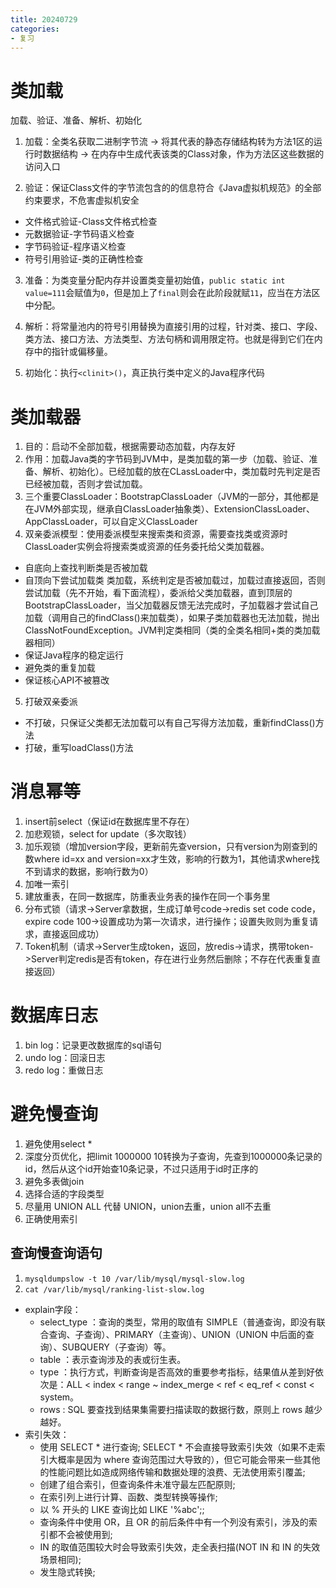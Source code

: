 ```yaml
---
title: 20240729
categories: 
- 复习
---
```

# 类加载
加载、验证、准备、解析、初始化
1. 加载：全类名获取二进制字节流 -> 将其代表的静态存储结构转为方法1区的运行时数据结构 -> 在内存中生成代表该类的Class对象，作为方法区这些数据的访问入口

2. 验证：保证Class文件的字节流包含的的信息符合《Java虚拟机规范》的全部约束要求，不危害虚拟机安全
  - 文件格式验证-Class文件格式检查
  - 元数据验证-字节码语义检查
  - 字节码验证-程序语义检查
  - 符号引用验证-类的正确性检查

3. 准备：为类变量分配内存并设置类变量初始值，`public static int value=111`会赋值为`0`，但是加上了`final`则会在此阶段就赋`11`，应当在方法区中分配。

4. 解析：将常量池内的符号引用替换为直接引用的过程，针对类、接口、字段、类方法、接口方法、方法类型、方法句柄和调用限定符。也就是得到它们在内存中的指针或偏移量。

5. 初始化：执行`<clinit>()`，真正执行类中定义的Java程序代码



# 类加载器
1. 目的：启动不全部加载，根据需要动态加载，内存友好
2. 作用：加载Java类的字节码到JVM中，是类加载的第一步（加载、验证、准备、解析、初始化）。已经加载的放在CLassLoader中，类加载时先判定是否已经被加载，否则才尝试加载。
3. 三个重要ClassLoader：BootstrapClassLoader（JVM的一部分，其他都是在JVM外部实现，继承自ClassLoader抽象类）、ExtensionClassLoader、AppClassLoader，可以自定义ClassLoader
4. 双亲委派模型：使用委派模型来搜索类和资源，需要查找类或资源时ClassLoader实例会将搜索类或资源的任务委托给父类加载器。
 - 自底向上查找判断类是否被加载
 - 自顶向下尝试加载类
类加载，系统判定是否被加载过，加载过直接返回，否则尝试加载（先不开始，看下面流程），委派给父类加载器，直到顶层的BootstrapClassLoader，当父加载器反馈无法完成时，子加载器才尝试自己加载（调用自己的findClass()来加载类），如果子类加载器也无法加载，抛出ClassNotFoundException。JVM判定类相同（类的全类名相同+类的类加载器相同）
  - 保证Java程序的稳定运行
  - 避免类的重复加载
  - 保证核心API不被篡改
5. 打破双亲委派
  - 不打破，只保证父类都无法加载可以有自己写得方法加载，重新findClass()方法
  - 打破，重写loadClass()方法


# 消息幂等
1. insert前select（保证id在数据库里不存在）
2. 加悲观锁，select for update（多次取钱）
3. 加乐观锁（增加version字段，更新前先查version，只有version为刚查到的数where id=xx and version=xx才生效，影响的行数为1，其他请求where找不到请求的数据，影响行数为0）
4. 加唯一索引
5. 建放重表，在同一数据库，防重表业务表的操作在同一个事务里
6. 分布式锁（请求->Server拿数据，生成订单号code->redis set code code， expire code 100->设置成功为第一次请求，进行操作；设置失败则为重复请求，直接返回成功）
7. Token机制（请求->Server生成token，返回，放redis->请求，携带token->Server判定redis是否有token，存在进行业务然后删除；不存在代表重复直接返回）

# 数据库日志
1. bin log：记录更改数据库的sql语句
2. undo log：回滚日志
3. redo log：重做日志

# 避免慢查询
1. 避免使用select *
2. 深度分页优化，把limit 1000000 10转换为子查询，先查到1000000条记录的id，然后从这个id开始查10条记录，不过只适用于id时正序的
3. 避免多表做join
4. 选择合适的字段类型
5. 尽量用 UNION ALL 代替 UNION，union去重，union all不去重
6. 正确使用索引

## 查询慢查询语句
1. `mysqldumpslow -t 10 /var/lib/mysql/mysql-slow.log`
2. `cat /var/lib/mysql/ranking-list-slow.log`

+ explain字段：
  - select_type ：查询的类型，常用的取值有 SIMPLE（普通查询，即没有联合查询、子查询）、PRIMARY（主查询）、UNION（UNION 中后面的查询）、SUBQUERY（子查询）等。
  - table ：表示查询涉及的表或衍生表。
  - type ：执行方式，判断查询是否高效的重要参考指标，结果值从差到好依次是：ALL < index < range ~ index_merge < ref < eq_ref < const < system。
  - rows : SQL 要查找到结果集需要扫描读取的数据行数，原则上 rows 越少越好。
+ 索引失效：
  - 使用 SELECT * 进行查询; SELECT * 不会直接导致索引失效（如果不走索引大概率是因为 where 查询范围过大导致的），但它可能会带来一些其他的性能问题比如造成网络传输和数据处理的浪费、无法使用索引覆盖;
  - 创建了组合索引，但查询条件未准守最左匹配原则;
  - 在索引列上进行计算、函数、类型转换等操作;
  - 以 % 开头的 LIKE 查询比如 LIKE '%abc';;
  - 查询条件中使用 OR，且 OR 的前后条件中有一个列没有索引，涉及的索引都不会被使用到;
  - IN 的取值范围较大时会导致索引失效，走全表扫描(NOT IN 和 IN 的失效场景相同);
  - 发生隐式转换;
